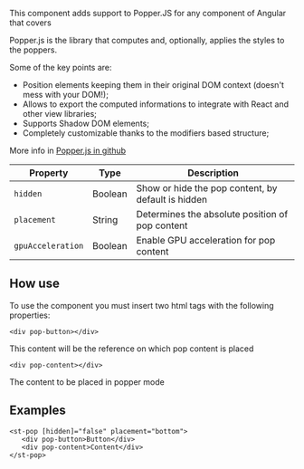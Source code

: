 This component adds support to Popper.JS for any component of Angular that covers

Popper.js is the library that computes and, optionally, applies the styles to the poppers.

Some of the key points are:

- Position elements keeping them in their original DOM context (doesn't mess with your DOM!);
- Allows to export the computed informations to integrate with React and other view libraries;
- Supports Shadow DOM elements;
- Completely customizable thanks to the modifiers based structure;

More info in <a href="https://github.com/FezVrasta/popper.js">Popper.js in github</a>


| Property           | Type    |  Description                                                      |
|--------------------|---------|-------------------------------------------------------------------|
| `hidden`           | Boolean |  Show or hide the pop content, by default is hidden               |
| `placement`        | String  |  Determines the absolute position of pop content                  |
| `gpuAcceleration`  | Boolean |   Enable GPU acceleration for pop content                         |

## How use

To use the component you must insert two html tags with the following properties:

`<div pop-button></div>` 

This content will be the reference on which pop content is placed

`<div pop-content></div>` 

The content to be placed in popper mode

## Examples

```
<st-pop [hidden]="false" placement="bottom">
   <div pop-button>Button</div>
   <div pop-content>Content</div>
</st-pop>
```
